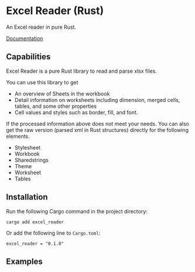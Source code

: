 # Excel Reader (Rust)

An Excel reader in pure Rust.

[Documentation]()

## Capabilities

Excel Reader is a pure Rust library to read and parse xlsx files.


You can use this library to get
- An overview of Sheets in the workbook
- Detail information on worksheets including dimension, merged cells, tables, and some other properties
- Cell values and styles such as border, fill, and font.


If the processed information above does not meet your needs.
You can also get the raw version (parsed xml in Rust structures) directly for the following elements.
- Stylesheet
- Workbook
- Sharedstrings
- Theme
- Worksheet
- Tables


## Installation

Run the following Cargo command in the project directory:
```
cargo add excel_reader
```


Or add the following line to `Cargo.toml`:
```
excel_reader = "0.1.0"
```


## Examples